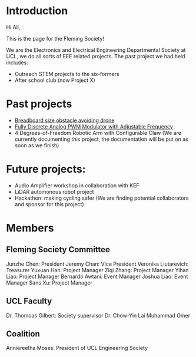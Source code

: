  # Introduction

Hi All,

This is the page for the Fleming Society! 

We are the Electronics and Electrical Engineering Departmental Society at UCL, we do all sorts of EEE related projects. The past project we had held includes:
- Outreach STEM projects to the six-formers
- After school club (now Project X)

# Past projects

- [Breadboard size obstacle avoiding drone](https://github.com/Junzhe-Chen/Two-wheels-breadboard-drone)
- [Fully Discrete Analog PWM Modulator with Adjustable Frequency](https://github.com/Junzhe-Chen/PWM-Modulator-Circuit)
- 4 Degrees-of-Freedom Robotic Arm with Configurable Claw (We are currently documenting this project, the documentation will be put on as soon as we finish)

# Future projects:

- Audio Amplifier workshop in collaboration with KEF
- LiDAR automonous robot project
- Hackathon: making cycling safer (We are finding potential collaborators and sponsor for this project)

# Members
## Fleming Society Committee
Junzhe Chen: President
Jeremy Chan: Vice President
Veronika Liutarevich: Treasurer
Yuxuan Han: Project Manager
Ziqi Zhang: Project Manager
Yihan Liao: Project Manager
Bernardo Awtani: Event Manager
Joshua Liao: Event Manager
Sans Xu: Project Manager
## UCL Faculty
Dr. Thomoas Gilbert: Society supervisor
Dr. Chow-Yin Lai
Muhammad Omer
## Coalition
Anniereetha Moses: President of UCL Engineering Society

